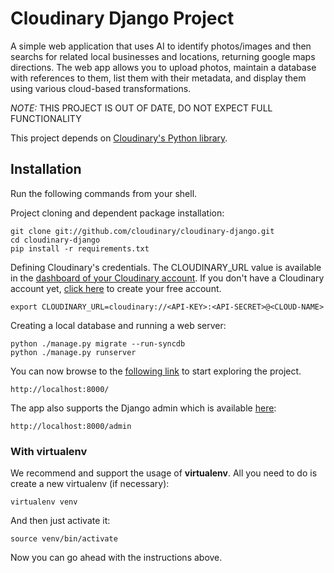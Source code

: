 Cloudinary Django Project
================================

A simple web application that uses AI to identify photos/images and then searchs for related local businesses and locations, returning google maps directions.
The web app allows you to upload photos, maintain a database with references to them, list them with their metadata, and display them using various cloud-based transformations.

*NOTE:* THIS PROJECT IS OUT OF DATE, DO NOT EXPECT FULL FUNCTIONALITY

This project depends on [Cloudinary's Python library](https://github.com/cloudinary/pycloudinary). 

## Installation

Run the following commands from your shell.

Project cloning and dependent package installation: 

    git clone git://github.com/cloudinary/cloudinary-django.git    
    cd cloudinary-django
    pip install -r requirements.txt

Defining Cloudinary's credentials. The CLOUDINARY_URL value is available in the [dashboard of your Cloudinary account](https://cloudinary.com/console). 
If you don't have a Cloudinary account yet, [click here](https://cloudinary.com/users/register/free) to create your free account.
     
    export CLOUDINARY_URL=cloudinary://<API-KEY>:<API-SECRET>@<CLOUD-NAME>
    
Creating a local database and running a web server:
      
    python ./manage.py migrate --run-syncdb
    python ./manage.py runserver

You can now browse to the [following link](http://localhost:8000/) to start exploring the project.

	http://localhost:8000/
	    
The app also supports the Django admin which is available [here](http://localhost:8000/admin):

	http://localhost:8000/admin

### With virtualenv

We recommend and support the usage of **virtualenv**. All you need to do is create a new virtualenv (if necessary):

    virtualenv venv

And then just activate it:

    source venv/bin/activate

Now you can go ahead with the instructions above.
